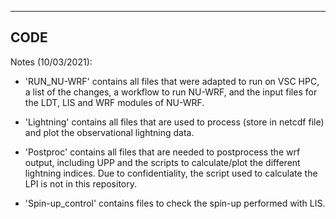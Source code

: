 ------------------
CODE
------------------

Notes (10/03/2021):

- 'RUN_NU-WRF' contains all files that were adapted to run on VSC HPC, a list of the changes, a workflow to run NU-WRF, and the input files for the LDT, LIS and WRF modules of NU-WRF.

- 'Lightning' contains all files that are used to process (store in netcdf file) and plot the observational lightning data.

- 'Postproc' contains all files that are needed to postprocess the wrf output, including UPP and the scripts to calculate/plot the different lightning indices. Due to confidentiality, the script used to calculate the LPI is not in this repository.

- 'Spin-up_control' contains files to check the spin-up performed with LIS.
